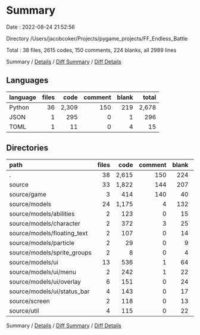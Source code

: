 # Summary

Date : 2022-08-24 21:52:56

Directory /Users/jacobcoker/Projects/pygame_projects/FF_Endless_Battle

Total : 38 files,  2615 codes, 150 comments, 224 blanks, all 2989 lines

Summary / [Details](details.md) / [Diff Summary](diff.md) / [Diff Details](diff-details.md)

## Languages
| language | files | code | comment | blank | total |
| :--- | ---: | ---: | ---: | ---: | ---: |
| Python | 36 | 2,309 | 150 | 219 | 2,678 |
| JSON | 1 | 295 | 0 | 1 | 296 |
| TOML | 1 | 11 | 0 | 4 | 15 |

## Directories
| path | files | code | comment | blank | total |
| :--- | ---: | ---: | ---: | ---: | ---: |
| . | 38 | 2,615 | 150 | 224 | 2,989 |
| source | 33 | 1,822 | 144 | 207 | 2,173 |
| source/game | 3 | 414 | 140 | 40 | 594 |
| source/models | 24 | 1,175 | 4 | 132 | 1,311 |
| source/models/abilities | 2 | 123 | 0 | 15 | 138 |
| source/models/character | 2 | 372 | 3 | 25 | 400 |
| source/models/floating_text | 2 | 107 | 0 | 14 | 121 |
| source/models/particle | 2 | 29 | 0 | 9 | 38 |
| source/models/sprite_groups | 2 | 8 | 0 | 4 | 12 |
| source/models/ui | 13 | 536 | 1 | 64 | 601 |
| source/models/ui/menu | 2 | 242 | 1 | 22 | 265 |
| source/models/ui/overlay | 6 | 151 | 0 | 24 | 175 |
| source/models/ui/status_bar | 4 | 143 | 0 | 17 | 160 |
| source/screen | 2 | 118 | 0 | 13 | 131 |
| source/util | 4 | 115 | 0 | 22 | 137 |

Summary / [Details](details.md) / [Diff Summary](diff.md) / [Diff Details](diff-details.md)